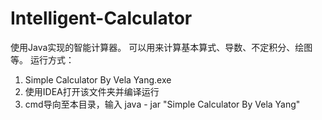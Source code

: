 # Intelligent-Calculator
 使用Java实现的智能计算器。
 可以用来计算基本算式、导数、不定积分、绘图等。
 运行方式：
 1. Simple Calculator By Vela Yang.exe
 2. 使用IDEA打开该文件夹并编译运行
 3. cmd导向至本目录，输入 java - jar "Simple Calculator By Vela Yang"
 
